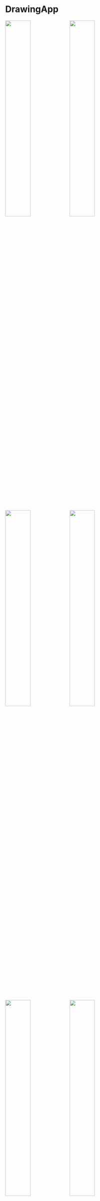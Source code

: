 # DrawingApp

<img src="https://user-images.githubusercontent.com/13966657/153960517-122996c6-eff3-4df6-aed0-9d945a04d8bc.png" width=40% height=40% > <img src="https://user-images.githubusercontent.com/13966657/153960489-1ba03b07-4ed0-4e3b-80aa-0724379010ed.png" width=40% height=40% >
<img src="https://user-images.githubusercontent.com/13966657/153960500-846ba4f8-8c9e-4831-a3de-b2472cbb369f.png" width=40% height=40% >
<img src="https://user-images.githubusercontent.com/13966657/153960504-6de6a1da-d4ea-49fc-a439-cf587fefa022.png" width=40% height=40% >
<img src="https://user-images.githubusercontent.com/13966657/153960509-0806cc02-43c8-4426-a475-bca51ee8ff63.png" width=40% height=40% >
<img src="https://user-images.githubusercontent.com/13966657/153960512-de29409c-1798-4eff-8864-64d5994c60fc.png" width=40% height=40% >
<img src="https://user-images.githubusercontent.com/13966657/153960513-b086cc6e-29fe-47d3-b716-95f38686bbd8.png" width=40% height=40% >

